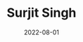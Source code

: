 ---
layout: member
category: alumni
title: Surjit Singh
date: 2022-08-01
image: surjits.jpeg
hereas: 'Here as: Data Analyst'

permalink: 'team/surjits'
social:
    linkedin: 
    twitter:
    orcid: 
    google-scholar: 
    email: surjits@iitk.ac.in

---
